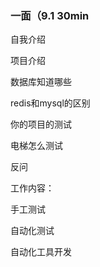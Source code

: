 ### 一面（9.1 30min

自我介绍

项目介绍

数据库知道哪些

redis和mysql的区别

你的项目的测试

电梯怎么测试

反问



工作内容：

手工测试

自动化测试

自动化工具开发

